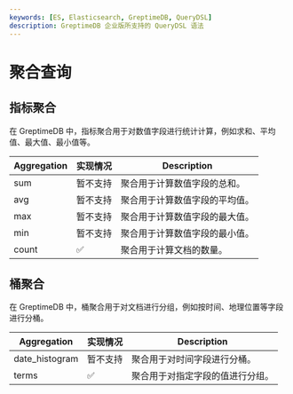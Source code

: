 ```yaml
---
keywords: [ES, Elasticsearch, GreptimeDB, QueryDSL]
description: GreptimeDB 企业版所支持的 QueryDSL 语法
---
```


# 聚合查询

## 指标聚合

在 GreptimeDB 中，指标聚合用于对数值字段进行统计计算，例如求和、平均值、最大值、最小值等。

| Aggregation | 实现情况 | Description                    |
| ----------- | -------- | ------------------------------ |
| sum         | 暂不支持 | 聚合用于计算数值字段的总和。   |
| avg         | 暂不支持 | 聚合用于计算数值字段的平均值。 |
| max         | 暂不支持 | 聚合用于计算数值字段的最大值。 |
| min         | 暂不支持 | 聚合用于计算数值字段的最小值。 |
| count       | ✅       | 聚合用于计算文档的数量。       |

## 桶聚合

在 GreptimeDB 中，桶聚合用于对文档进行分组，例如按时间、地理位置等字段进行分桶。

| Aggregation    | 实现情况 | Description                      |
| -------------- | -------- | -------------------------------- |
| date_histogram | 暂不支持 | 聚合用于对时间字段进行分桶。     |
| terms          | ✅       | 聚合用于对指定字段的值进行分组。 |
